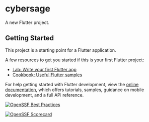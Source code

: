 # cybersage

A new Flutter project.

## Getting Started

This project is a starting point for a Flutter application.

A few resources to get you started if this is your first Flutter project:

- [Lab: Write your first Flutter app](https://docs.flutter.dev/get-started/codelab)
- [Cookbook: Useful Flutter samples](https://docs.flutter.dev/cookbook)

For help getting started with Flutter development, view the
[online documentation](https://docs.flutter.dev/), which offers tutorials,
samples, guidance on mobile development, and a full API reference.

[![OpenSSF Best Practices](https://www.bestpractices.dev/projects/10293/badge)](https://www.bestpractices.dev/projects/10293)

[![OpenSSF Scorecard](htt‌ps://api.securityscorecards.dev/projects/github.com/Varynx/Cybersage/badge)](htt‌ps://securityscorecards.dev/viewer/?uri=github.com/Varynx/Cybersage})
